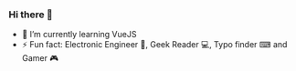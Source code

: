 ### Hi there 👋

- 🌱 I’m currently learning VueJS
- ⚡ Fun fact: Electronic Engineer 🤖, Geek Reader :computer:, Typo finder ⌨ and Gamer :video_game:

